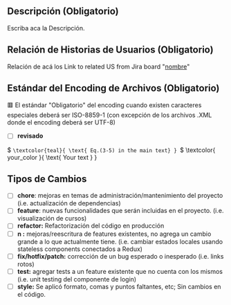 ## Descripción (Obligatorio)

Escriba aca la Descripción. 

## Relación de Historias de Usuarios  (Obligatorio)

Relación de acá los Link to related US from Jira board "[nombre](url)"

## Estándar del Encoding de Archivos  (Obligatorio)

🟥 El estándar "Obligatorio" del encoding cuando existen caracteres especiales deberá ser ISO-8859-1 (con excepción de los archivos .XML donde el encoding deberá ser UTF-8)

- [ ] **revisado**

$ `\textcolor{teal}{ \text{ Eq.(3-5) in the main text} } `$
\textcolor{ your_color }{ \text{ Your text } }

## Tipos de Cambios

- [ ] **chore**: mejoras en temas de administración/mantenimiento del proyecto (i.e. actualización de dependencias)
- [ ] **feature**: nuevas funcionalidades que serán incluidas en el proyecto. (i.e. visualización de cursos)
- [ ] **refactor:** Refactorización del código en producción
- [ ] **n :** mejoras/reescritura de features existentes, no agrega un cambio grande a lo que actualmente tiene. (i.e. cambiar estados locales usando stateless components conectados a Redux)
- [ ] **fix/hotfix/patch:** corrección de un bug esperado o inesperado (i.e. links rotos)
- [ ] **test:** agregar tests a un feature existente que no cuenta con los mismos (i.e. unit testing del componente de login)
- [ ] **style:** Se aplicó formato, comas y puntos faltantes, etc; Sin cambios en el código.
